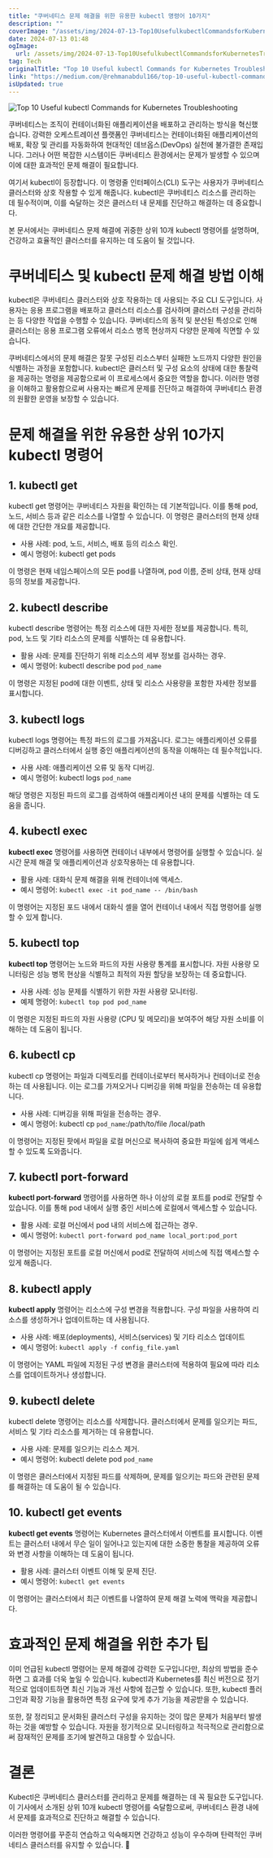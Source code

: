 ```yaml
---
title: "쿠버네티스 문제 해결을 위한 유용한 kubectl 명령어 10가지"
description: ""
coverImage: "/assets/img/2024-07-13-Top10UsefulkubectlCommandsforKubernetesTroubleshooting_0.png"
date: 2024-07-13 01:48
ogImage: 
  url: /assets/img/2024-07-13-Top10UsefulkubectlCommandsforKubernetesTroubleshooting_0.png
tag: Tech
originalTitle: "Top 10 Useful kubectl Commands for Kubernetes Troubleshooting"
link: "https://medium.com/@rehmanabdul166/top-10-useful-kubectl-commands-for-kubernetes-troubleshooting-35f169cb984d"
isUpdated: true
---
```





![Top 10 Useful kubectl Commands for Kubernetes Troubleshooting](/assets/img/2024-07-13-Top10UsefulkubectlCommandsforKubernetesTroubleshooting_0.png)

쿠버네티스는 조직이 컨테이너화된 애플리케이션을 배포하고 관리하는 방식을 혁신했습니다. 강력한 오케스트레이션 플랫폼인 쿠버네티스는 컨테이너화된 애플리케이션의 배포, 확장 및 관리를 자동화하여 현대적인 데브옵스(DevOps) 실천에 불가결한 존재입니다. 그러나 어떤 복잡한 시스템이든 쿠버네티스 환경에서는 문제가 발생할 수 있으며 이에 대한 효과적인 문제 해결이 필요합니다.

여기서 kubectl이 등장합니다. 이 명령줄 인터페이스(CLI) 도구는 사용자가 쿠버네티스 클러스터와 상호 작용할 수 있게 해줍니다. kubectl은 쿠버네티스 리소스를 관리하는 데 필수적이며, 이를 숙달하는 것은 클러스터 내 문제를 진단하고 해결하는 데 중요합니다.

본 문서에서는 쿠버네티스 문제 해결에 귀중한 상위 10개 kubectl 명령어를 설명하며, 건강하고 효율적인 클러스터를 유지하는 데 도움이 될 것입니다.

<div class="content-ad"></div>

# 쿠버네티스 및 kubectl 문제 해결 방법 이해

kubectl은 쿠버네티스 클러스터와 상호 작용하는 데 사용되는 주요 CLI 도구입니다. 사용자는 응용 프로그램을 배포하고 클러스터 리소스를 검사하며 클러스터 구성을 관리하는 등 다양한 작업을 수행할 수 있습니다. 쿠버네티스의 동적 및 분산된 특성으로 인해 클러스터는 응용 프로그램 오류에서 리소스 병목 현상까지 다양한 문제에 직면할 수 있습니다.

쿠버네티스에서의 문제 해결은 잘못 구성된 리소스부터 실패한 노드까지 다양한 원인을 식별하는 과정을 포함합니다. kubectl은 클러스터 및 구성 요소의 상태에 대한 통찰력을 제공하는 명령을 제공함으로써 이 프로세스에서 중요한 역할을 합니다. 이러한 명령을 이해하고 활용함으로써 사용자는 빠르게 문제를 진단하고 해결하여 쿠버네티스 환경의 원활한 운영을 보장할 수 있습니다.

# 문제 해결을 위한 유용한 상위 10가지 kubectl 명령어

<div class="content-ad"></div>

## 1. kubectl get

kubectl get 명령어는 쿠버네티스 자원을 확인하는 데 기본적입니다. 이를 통해 pod, 노드, 서비스 등과 같은 리소스를 나열할 수 있습니다. 이 명령은 클러스터의 현재 상태에 대한 간단한 개요를 제공합니다.

- 사용 사례: pod, 노드, 서비스, 배포 등의 리소스 확인.
- 예시 명령어: kubectl get pods

이 명령은 현재 네임스페이스의 모든 pod를 나열하며, pod 이름, 준비 상태, 현재 상태 등의 정보를 제공합니다.

<div class="content-ad"></div>

## 2. kubectl describe

kubectl describe 명령어는 특정 리소스에 대한 자세한 정보를 제공합니다. 특히, pod, 노드 및 기타 리소스의 문제를 식별하는 데 유용합니다.

- 활용 사례: 문제를 진단하기 위해 리소스의 세부 정보를 검사하는 경우.
- 예시 명령어: kubectl describe pod `pod_name`

이 명령은 지정된 pod에 대한 이벤트, 상태 및 리소스 사용량을 포함한 자세한 정보를 표시합니다.

<div class="content-ad"></div>

## 3. kubectl logs

kubectl logs 명령어는 특정 파드의 로그를 가져옵니다. 로그는 애플리케이션 오류를 디버깅하고 클러스터에서 실행 중인 애플리케이션의 동작을 이해하는 데 필수적입니다.

- 사용 사례: 애플리케이션 오류 및 동작 디버깅.
- 예시 명령어: kubectl logs `pod_name`

해당 명령은 지정된 파드의 로그를 검색하여 애플리케이션 내의 문제를 식별하는 데 도움을 줍니다.

<div class="content-ad"></div>

## 4. kubectl exec

**kubectl exec** 명령어를 사용하면 컨테이너 내부에서 명령어를 실행할 수 있습니다. 실시간 문제 해결 및 애플리케이션과 상호작용하는 데 유용합니다.

- 활용 사례: 대화식 문제 해결을 위해 컨테이너에 액세스.
- 예시 명령어: `kubectl exec -it pod_name -- /bin/bash`

이 명령어는 지정된 포드 내에서 대화식 셸을 열어 컨테이너 내에서 직접 명령어를 실행할 수 있게 합니다.

<div class="content-ad"></div>

## 5. kubectl top

**kubectl top** 명령어는 노드와 파드의 자원 사용량 통계를 표시합니다. 자원 사용량 모니터링은 성능 병목 현상을 식별하고 최적의 자원 할당을 보장하는 데 중요합니다.

- 사용 사례: 성능 문제를 식별하기 위한 자원 사용량 모니터링.
- 예제 명령어: `kubectl top pod pod_name`

이 명령은 지정된 파드의 자원 사용량 (CPU 및 메모리)을 보여주어 해당 자원 소비를 이해하는 데 도움이 됩니다.

<div class="content-ad"></div>

## 6. kubectl cp

kubectl cp 명령어는 파일과 디렉토리를 컨테이너로부터 복사하거나 컨테이너로 전송하는 데 사용됩니다. 이는 로그를 가져오거나 디버깅을 위해 파일을 전송하는 데 유용합니다.

- 사용 사례: 디버깅을 위해 파일을 전송하는 경우.
- 예시 명령어: kubectl cp `pod_name`:/path/to/file /local/path

이 명령어는 지정된 팟에서 파일을 로컬 머신으로 복사하여 중요한 파일에 쉽게 액세스할 수 있도록 도와줍니다.

<div class="content-ad"></div>

## 7. kubectl port-forward

**kubectl port-forward** 명령어를 사용하면 하나 이상의 로컬 포트를 pod로 전달할 수 있습니다. 이를 통해 pod 내에서 실행 중인 서비스에 로컬에서 액세스할 수 있습니다.

- 활용 사례: 로컬 머신에서 pod 내의 서비스에 접근하는 경우.
- 예시 명령어: `kubectl port-forward pod_name local_port:pod_port`

이 명령어는 지정된 포트를 로컬 머신에서 pod로 전달하여 서비스에 직접 액세스할 수 있게 해줍니다.

<div class="content-ad"></div>

## 8. kubectl apply

**kubectl apply** 명령어는 리소스에 구성 변경을 적용합니다. 구성 파일을 사용하여 리소스를 생성하거나 업데이트하는 데 사용됩니다.

- 사용 사례: 배포(deployments), 서비스(services) 및 기타 리소스 업데이트
- 예시 명령어: `kubectl apply -f config_file.yaml`

이 명령어는 YAML 파일에 지정된 구성 변경을 클러스터에 적용하여 필요에 따라 리소스를 업데이트하거나 생성합니다.

<div class="content-ad"></div>

## 9. kubectl delete

kubectl delete 명령어는 리소스를 삭제합니다. 클러스터에서 문제를 일으키는 파드, 서비스 및 기타 리소스를 제거하는 데 유용합니다.

- 사용 사례: 문제를 일으키는 리소스 제거.
- 예시 명령어: kubectl delete pod `pod_name`

이 명령은 클러스터에서 지정된 파드를 삭제하며, 문제를 일으키는 파드와 관련된 문제를 해결하는 데 도움이 될 수 있습니다.

<div class="content-ad"></div>

## 10. kubectl get events

**kubectl get events** 명령어는 Kubernetes 클러스터에서 이벤트를 표시합니다. 이벤트는 클러스터 내에서 무슨 일이 일어나고 있는지에 대한 소중한 통찰을 제공하여 오류와 변경 사항을 이해하는 데 도움이 됩니다.

- 활용 사례: 클러스터 이벤트 이해 및 문제 진단.
- 예시 명령어: `kubectl get events`

이 명령어는 클러스터에서 최근 이벤트를 나열하여 문제 해결 노력에 맥락을 제공합니다.

<div class="content-ad"></div>

# 효과적인 문제 해결을 위한 추가 팁

이미 언급된 kubectl 명령어는 문제 해결에 강력한 도구입니다만, 최상의 방법을 준수하면 그 효과를 더욱 높일 수 있습니다. kubectl과 Kubernetes를 최신 버전으로 정기적으로 업데이트하면 최신 기능과 개선 사항에 접근할 수 있습니다. 또한, kubectl 플러그인과 확장 기능을 활용하면 특정 요구에 맞게 추가 기능을 제공받을 수 있습니다.

또한, 잘 정리되고 문서화된 클러스터 구성을 유지하는 것이 많은 문제가 처음부터 발생하는 것을 예방할 수 있습니다. 자원을 정기적으로 모니터링하고 적극적으로 관리함으로써 잠재적인 문제를 조기에 발견하고 대응할 수 있습니다.

# 결론

<div class="content-ad"></div>

Kubectl은 쿠버네티스 클러스터를 관리하고 문제를 해결하는 데 꼭 필요한 도구입니다. 이 기사에서 소개된 상위 10개 kubectl 명령어를 숙달함으로써, 쿠버네티스 환경 내에서 문제를 효과적으로 진단하고 해결할 수 있습니다.

이러한 명령어를 꾸준히 연습하고 익숙해지면 건강하고 성능이 우수하며 탄력적인 쿠버네티스 클러스터를 유지할 수 있습니다. 🌟